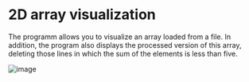 # 2D array visualization

The programm allows you to visualize an array loaded from a file. In addition, the program also displays the processed version of this array, deleting those lines in which the sum of the elements is less than five.

![image](https://user-images.githubusercontent.com/52841087/158856284-cc6c4a2c-8093-4097-929a-fb2bdb4bef91.png)

